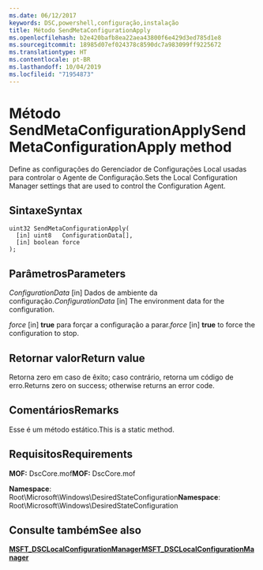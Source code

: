 ```yaml
---
ms.date: 06/12/2017
keywords: DSC,powershell,configuração,instalação
title: Método SendMetaConfigurationApply
ms.openlocfilehash: b2e420bafb8ea22aea43800f6e429d3ed785d1e8
ms.sourcegitcommit: 18985d07ef024378c8590dc7a983099ff9225672
ms.translationtype: HT
ms.contentlocale: pt-BR
ms.lasthandoff: 10/04/2019
ms.locfileid: "71954873"
---
```

# <a name="sendmetaconfigurationapply-method"></a><span data-ttu-id="69cd8-103">Método SendMetaConfigurationApply</span><span class="sxs-lookup"><span data-stu-id="69cd8-103">SendMetaConfigurationApply method</span></span>

<span data-ttu-id="69cd8-104">Define as configurações do Gerenciador de Configurações Local usadas para controlar o Agente de Configuração.</span><span class="sxs-lookup"><span data-stu-id="69cd8-104">Sets the Local Configuration Manager settings that are used to control the Configuration Agent.</span></span>

## <a name="syntax"></a><span data-ttu-id="69cd8-105">Sintaxe</span><span class="sxs-lookup"><span data-stu-id="69cd8-105">Syntax</span></span>

```mof
uint32 SendMetaConfigurationApply(
  [in] uint8   ConfigurationData[],
  [in] boolean force
);
```

## <a name="parameters"></a><span data-ttu-id="69cd8-106">Parâmetros</span><span class="sxs-lookup"><span data-stu-id="69cd8-106">Parameters</span></span>

<span data-ttu-id="69cd8-107">*ConfigurationData* \[in\] Dados de ambiente da configuração.</span><span class="sxs-lookup"><span data-stu-id="69cd8-107">*ConfigurationData* \[in\] The environment data for the configuration.</span></span>

<span data-ttu-id="69cd8-108">*force* \[in\] **true** para forçar a configuração a parar.</span><span class="sxs-lookup"><span data-stu-id="69cd8-108">*force* \[in\] **true** to force the configuration to stop.</span></span>

## <a name="return-value"></a><span data-ttu-id="69cd8-109">Retornar valor</span><span class="sxs-lookup"><span data-stu-id="69cd8-109">Return value</span></span>

<span data-ttu-id="69cd8-110">Retorna zero em caso de êxito; caso contrário, retorna um código de erro.</span><span class="sxs-lookup"><span data-stu-id="69cd8-110">Returns zero on success; otherwise returns an error code.</span></span>

## <a name="remarks"></a><span data-ttu-id="69cd8-111">Comentários</span><span class="sxs-lookup"><span data-stu-id="69cd8-111">Remarks</span></span>

<span data-ttu-id="69cd8-112">Esse é um método estático.</span><span class="sxs-lookup"><span data-stu-id="69cd8-112">This is a static method.</span></span>

## <a name="requirements"></a><span data-ttu-id="69cd8-113">Requisitos</span><span class="sxs-lookup"><span data-stu-id="69cd8-113">Requirements</span></span>

<span data-ttu-id="69cd8-114">**MOF:** DscCore.mof</span><span class="sxs-lookup"><span data-stu-id="69cd8-114">**MOF:** DscCore.mof</span></span>

<span data-ttu-id="69cd8-115">**Namespace**: Root\Microsoft\Windows\DesiredStateConfiguration</span><span class="sxs-lookup"><span data-stu-id="69cd8-115">**Namespace**: Root\Microsoft\Windows\DesiredStateConfiguration</span></span>

## <a name="see-also"></a><span data-ttu-id="69cd8-116">Consulte também</span><span class="sxs-lookup"><span data-stu-id="69cd8-116">See also</span></span>

[<span data-ttu-id="69cd8-117">**MSFT_DSCLocalConfigurationManager**</span><span class="sxs-lookup"><span data-stu-id="69cd8-117">**MSFT_DSCLocalConfigurationManager**</span></span>](msft-dsclocalconfigurationmanager.md)

